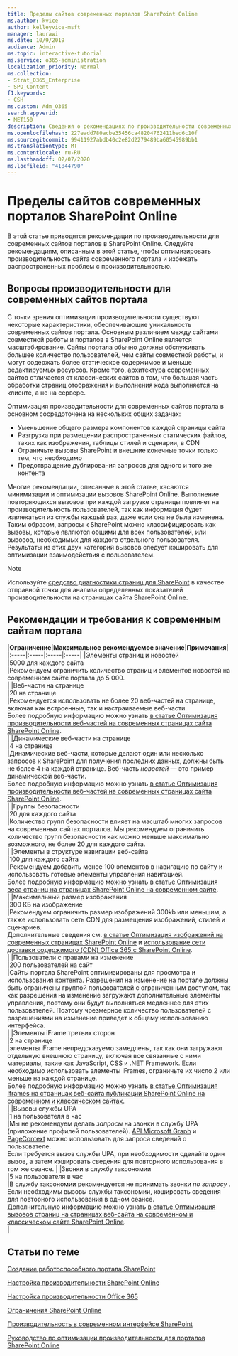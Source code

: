 ```yaml
---
title: Пределы сайтов современных порталов SharePoint Online
ms.author: kvice
author: kelleyvice-msft
manager: laurawi
ms.date: 10/9/2019
audience: Admin
ms.topic: interactive-tutorial
ms.service: o365-administration
localization_priority: Normal
ms.collection:
- Strat_O365_Enterprise
- SPO_Content
f1.keywords:
- CSH
ms.custom: Adm_O365
search.appverid:
- MET150
description: Сведения о рекомендациях по производительности современных сайтов в SharePoint Online.
ms.openlocfilehash: 227eadd780acbe35456ca48204762411bed6c10f
ms.sourcegitcommit: 99411927abdb40c2e82d2279489ba60545989bb1
ms.translationtype: MT
ms.contentlocale: ru-RU
ms.lasthandoff: 02/07/2020
ms.locfileid: "41844790"
---
```

# <a name="sharepoint-online-modern-portal-site-limits"></a>Пределы сайтов современных порталов SharePoint Online

В этой статье приводятся рекомендации по производительности для современных сайтов порталов в SharePoint Online. Следуйте рекомендациям, описанным в этой статье, чтобы оптимизировать производительность сайта современного портала и избежать распространенных проблем с производительностью.

## <a name="performance-considerations-for-modern-portal-sites"></a>Вопросы производительности для современных сайтов портала

С точки зрения оптимизации производительности существуют некоторые характеристики, обеспечивающие уникальность современных сайтов портала. Основным различием между сайтами совместной работы и порталов в SharePoint Online является масштабирование. Сайты портала обычно должны обслуживать большее количество пользователей, чем сайты совместной работы, и могут содержать более статическое содержимое и меньше редактируемых ресурсов. Кроме того, архитектура современных сайтов отличается от классических сайтов в том, что большая часть обработки страниц отображения и выполнения кода выполняется на клиенте, а не на сервере.

Оптимизация производительности для современных сайтов портала в основном сосредоточена на нескольких общих задачах:

- Уменьшение общего размера компонентов каждой страницы сайта
- Разгрузка при размещении распространенных статических файлов, таких как изображения, таблицы стилей и сценарии, в CDN
- Ограничьте вызовы SharePoint и внешние конечные точки только тем, что необходимо
- Предотвращение дублирования запросов для одного и того же контента

Многие рекомендации, описанные в этой статье, касаются минимизации и оптимизации вызовов SharePoint Online. Выполнение повторяющихся вызовов при каждой загрузке страницы повлияет на производительность пользователей, так как информация будет извлекаться из службы каждый раз, даже если она не была изменена. Таким образом, запросы к SharePoint можно классифицировать как вызовы, которые являются общими для всех пользователей, или вызовов, необходимых для каждого отдельного пользователя. Результаты из этих двух категорий вызовов следует кэшировать для оптимизации взаимодействия с пользователем.

>[!NOTE]
>Используйте [средство диагностики страниц для SharePoint](https://aka.ms/perftool) в качестве отправной точки для анализа определенных показателей производительности на страницах сайта SharePoint Online.

## <a name="modern-portal-site-limits-and-recommendations"></a>Рекомендации и требования к современным сайтам портала

|**Ограничение**|**Максимальное рекомендуемое значение**|**Примечания**|
|:-----|:-----|:-----|:-----|
|Элементы страниц и новостей  <br/> |5000 для каждого сайта  <br/> |Рекомендуем ограничить количество страниц и элементов новостей на современном сайте портала до 5 000.  <br/> |
|Веб-части на странице  <br/> |20 на странице  <br/> |Рекомендуется использовать не более 20 веб-частей на странице, включая как встроенные, так и настраиваемые веб-части. <br/> Более подробную информацию можно узнать [в статье Оптимизация производительности веб-частей на современных страницах сайта SharePoint Online](modern-web-part-optimization.md).  <br/> |
|Динамические веб-части на странице  <br/> |4 на странице  <br/> |Динамические веб-части, которые делают один или несколько запросов к SharePoint для получения последних данных, должны быть не более 4 на каждой странице. Веб-часть _новостей_ — это пример динамической веб-части. <br/> Более подробную информацию можно узнать [в статье Оптимизация производительности веб-частей на современных страницах сайта SharePoint Online](modern-web-part-optimization.md).    <br/> |
|Группы безопасности  <br/> |20 для каждого сайта  <br/> |Количество групп безопасности влияет на масштаб многих запросов на современных сайтах порталов. Мы рекомендуем ограничить количество групп безопасности как можно меньше максимально возможного, не более 20 для каждого сайта.  <br/> |
|Элементы в структуре навигации веб-сайта  <br/> |100 для каждого сайта  <br/> |Рекомендуем добавить менее 100 элементов в навигацию по сайту и использовать готовые элементы управления навигацией.  <br/> Более подробную информацию можно узнать [в статье Оптимизация веса страниц на страницах SharePoint Online на современном сайте](modern-page-weight-optimization.md). <br/> |
|Максимальный размер изображения  <br/> |300 КБ на изображение  <br/> |Рекомендуем ограничить размер изображений 300kb или меньшим, а также использовать сеть CDN для размещения изображений, стилей и сценариев. <br/>Дополнительные сведения см. [в статье Оптимизация изображений на современных страницах SharePoint Online](modern-image-optimization.md) и [использование сети доставки содержимого (CDN) Office 365 с SharePoint Online](use-office-365-cdn-with-spo.md).  <br/> |
|Пользователи с правами на изменение  <br/> |200 пользователей на сайт  <br/> |Сайты портала SharePoint оптимизированы для просмотра и использования контента. Разрешения на изменение на портале должны быть ограничены группой пользователей с ограниченным доступом, так как разрешения на изменение загружают дополнительные элементы управления, поэтому они будут выполняться медленнее для этих пользователей. Поэтому чрезмерное количество пользователей с разрешениями на изменение приведет к общему использованию интерфейса. <br/> |
|Элементы iFrame третьих сторон  <br/> |2 на странице  <br/> |элементы iFrame непредсказуемо замедлены, так как они загружают отдельную внешнюю страницу, включая все связанные с ними материалы, такие как JavaScript, CSS и .NET Framework. Если необходимо использовать элементы iFrames, ограничьте их число 2 или меньше на каждой странице.<br/> Более подробную информацию можно узнать [в статье Оптимизация Iframes на страницах веб-сайта публикации SharePoint Online на современном и классическом сайтах](modern-iframe-optimization.md). <br/> |
|Вызовы службы UPA  <br/> |1 на пользователя в час  <br/> |Мы не рекомендуем делать _запросы_ на звонки в службу UPA (приложение профилей пользователей). [API Microsoft Graph](https://docs.microsoft.com/graph/call-api) и [PageContext](https://docs.microsoft.com/javascript/api/sp-page-context/pagecontext?view=sp-typescript-latest) можно использовать для запроса сведений о пользователе.  <br/> Если требуется вызов службы UPA, при необходимости сделайте один вызов, а затем кэшировать сведения для повторного использования в том же сеансе. |
|Звонки в службу таксономии  <br/> |5 на пользователя в час  <br/> |В службу таксономии рекомендуется не принимать звонки _по запросу_ . Если необходимы вызовы службы таксономии, кэшировать сведения для повторного использования в одном сеансе. <br/> Дополнительную информацию можно узнать [в статье Оптимизация вызовов страниц на страницах веб-сайта на современном и классическом сайте SharePoint Online](modern-page-call-optimization.md). <br/> |

## <a name="related-topics"></a>Статьи по теме

[Создание работоспособного портала SharePoint](https://docs.microsoft.com/sharepoint/portal-health)

[Настройка производительности SharePoint Online](tune-sharepoint-online-performance.md)

[Настройка производительности Office 365](tune-office-365-performance.md)

[Ограничения SharePoint Online](https://docs.microsoft.com/office365/servicedescriptions/sharepoint-online-service-description/sharepoint-online-limits)

[Производительность в современном интерфейсе SharePoint](https://docs.microsoft.com/sharepoint/modern-experience-performance)

[Руководство по оптимизации производительности для порталов SharePoint Online](https://docs.microsoft.com/sharepoint/dev/solution-guidance/portal-performance)
